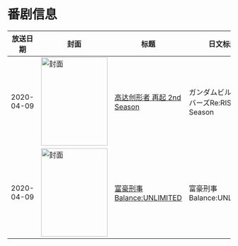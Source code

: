 # 番剧信息

|放送日期|封面|标题|日文标题|话数|评分|评分人数|
|---|---|---|---|---|---|---|
|2020-04-09|<img src="//lain.bgm.tv/pic/cover/c/aa/d2/297261_XmMIk.jpg" alt="封面" style="width:150px;height:200px;object-fit:cover;">|[高达创形者 再起 2nd Season](https://bangumi.tv/subject/297261)|ガンダムビルドダイバーズRe:RISE 2nd Season|13|7.6|1015人评分|
|2020-04-09|<img src="//lain.bgm.tv/pic/cover/c/12/65/298718_aInVM.jpg" alt="封面" style="width:150px;height:200px;object-fit:cover;">|[富豪刑事 Balance:UNLIMITED](https://bangumi.tv/subject/298718)|富豪刑事 Balance:UNLIMITED|11|6.1|1326人评分|
